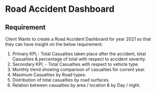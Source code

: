# Road Accident Dashboard
## Requirement
Client Wants to create a Road Accident Dashboard  for year 2021 so that they can have insight on the below requirement: 
1) Primary KPI,- Total Casualties taken place after the accident, total Casualties & percentage of total with respect to accident severity.
2) Secondary KPI, - Total Casualties with respect to vehicle type.
3) Monthly trend showing comparison of casualties for current year.
4) Maximum Casualties by Road types.
5) Distribution of total casualties by road surfaces.
6) Relation between casualties by area / location & by Day / night.
